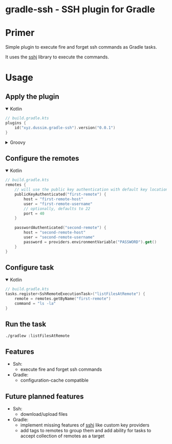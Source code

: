 # gradle-ssh - SSH plugin for Gradle

# Primer

Simple plugin to execute fire and forget ssh commands as Gradle tasks.

It uses the [sshj](https://github.com/hierynomus/sshj) library to execute the commands.

# Usage

## Apply the plugin

<details open>
<summary>Kotlin</summary>

```kotlin
// build.gradle.kts
plugins {
    id("xyz.dussim.gradle-ssh").version("0.0.1")
}
```

</details>

<details>
<summary>Groovy</summary>

```groovy
// build.gradle
plugins {
    id 'xyz.dussim.gradle-ssh' version '0.0.1'
}
```

</details>

## Configure the remotes

<details open>
<summary>Kotlin</summary>

```kotlin
// build.gradle.kts
remotes {
    // will use the public key authentication with default key location of ~/.ssh/id_rsa and ~/.ssh/id_dsa
    publicKeyAuthenticated("first-remote") {
        host = "first-remote-host"
        user = "first-remote-username"
        // optionally, defaults to 22
        port = 40
    }
  
    passwordAuthenticated("second-remote") {
        host = "second-remote-host"
        user = "second-remote-username"
        password = providers.environmentVariable("PASSWORD").get()
    }
}
```

</details>

## Configure task

<details open>
<summary>Kotlin</summary>

```kotlin
// build.gradle.kts
tasks.register<SshRemoteExecutionTask>("listFilesAtRemote") {
    remote = remotes.getByName("first-remote")
    command = "ls -la"
}
```

</details>

## Run the task

```shell
./gradlew :listFilesAtRemote
```

## Features

- Ssh:
    - execute fire and forget ssh commands
- Gradle:
    - configuration-cache compatible

## Future planned features

- Ssh:
    - download/upload files
- Gradle:
    - implement missing features of [sshj](https://github.com/hierynomus/sshj) like custom key providers
    - add tags to remotes to group them and add ability for tasks to accept collection of remotes as a target